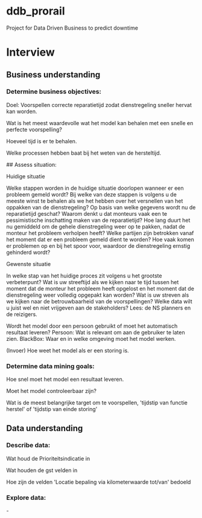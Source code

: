 # ddb_prorail
Project for Data Driven Business to predict downtime

# Interview

## Business understanding
### Determine business objectives:
<p>Doel: Voorspellen correcte reparatietijd zodat dienstregeling sneller hervat kan worden.</p>

<p>Wat is het meest waardevolle wat het model kan behalen met een snelle en perfecte voorspelling?</p>

<p>Hoeveel tijd is er te behalen.</p>

<p>Welke processen hebben baat bij het weten van de hersteltijd.</p>
## Assess situation:
<p>Huidige situatie</p>
<p> Welke stappen worden in de huidige situatie doorlopen wanneer er een probleem gemeld wordt?
    Bij welke van deze stappen is volgens u de meeste winst te behalen als we het hebben over het versnellen van het oppakken van de dienstregeling?
    Op basis van welke gegevens wordt nu de reparatietijd geschat?
    Waarom denkt u dat monteurs vaak een te pessimistische inschatting maken van de reparatietijd?
    Hoe lang duurt het nu gemiddeld om de gehele dienstregeling weer op te pakken, nadat de monteur het probleem verholpen heeft?
    Welke partijen zijn betrokken vanaf het moment dat er een probleem gemeld dient te worden?
    Hoe vaak komen er problemen op en bij het spoor voor, waardoor de dienstregeling ernstig gehinderd wordt?</p>

<p>Gewenste situatie</p>
<p> In welke stap van het huidige proces zit volgens u het grootste verbeterpunt?
    Wat is uw streeftijd als we kijken naar te tijd tussen het moment dat de monteur het probleem heeft opgelost en het moment dat de dienstregeling weer volledig opgepakt kan worden?
    Wat is uw streven als we kijken naar de betrouwbaarheid van de voorspellingen?
    Welke data wilt u juist wel en niet vrijgeven aan de stakeholders? Lees: de NS planners en de reizigers.</p>

<p>Wordt het model door een persoon gebruikt of moet het automatisch resultaat leveren?
    Persoon: Wat is relevant om aan de gebruiker te laten zien.
    BlackBox: Waar en in welke omgeving moet het model werken.</p>

<p>(Invoer) Hoe weet het model als er een storing is.</p>

### Determine data mining goals:
<p>Hoe snel moet het model een resultaat leveren.</p>

<p>Moet het model controleerbaar zijn?</p>
<p>Wat is de meest belangrijke target om te voorspellen, 'tijdstip van functie herstel' of 'tijdstip van einde storing'</p>

## Data understanding
### Describe data:

<p>Wat houd de Prioriteitsindicatie in</p>

<p>Wat houden de gst velden in</p>

<p>Hoe zijn de velden 'Locatie bepaling via kilometerwaarde tot/van' bedoeld</p>

### Explore data:
<p>-</p>
